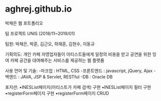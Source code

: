 # aghrej.github.io
박채은 웹 포트폴리오

팀 프로젝트 UNIS (2018/11~2019/01)

팀원: 박채은, 박훈, 김근오, 하재훈, 김현수, 이동규

기획의도: 개인 카페 자영업자들이 아티스트들에게 일정의 비용을 받고 공연을 위한 잉여 카페 공간을 대여해주는 서비스를 제공하는 웹 플랫폼

사용 언어 및 기술: 
  -마크업 : HTML, CSS 
  -프론트엔드 : javascript, jQuery, Ajax 
  -백엔드 : JAVA, JSP & Servlet, RESTful 
  -DB : Oracle DB 

포지션: 
  •INESList페이지(아티스트가 카페 검색) 구현
  •INESList페이지 필터 구현
  •registerForm페이지 구현
  •registerForm페이지 CRUD
